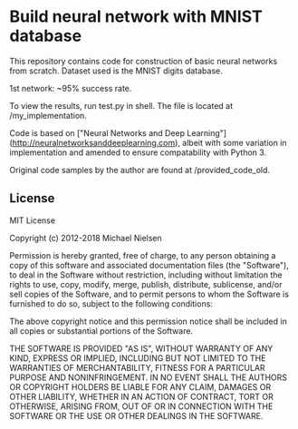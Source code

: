 # Build neural network with MNIST database
This repository contains code for construction of basic neural networks from scratch. Dataset used is the MNIST digits database.

1st network: ~95% success rate.

To view the results, run test.py in shell. The file is located at /my_implementation.

Code is based on ["Neural Networks and Deep Learning"]
(http://neuralnetworksanddeeplearning.com), albeit with some variation in implementation and amended to ensure compatability with Python 3.

Original code samples by the author are found at /provided_code_old.


## License

MIT License

Copyright (c) 2012-2018 Michael Nielsen

Permission is hereby granted, free of charge, to any person obtaining
a copy of this software and associated documentation files (the
"Software"), to deal in the Software without restriction, including
without limitation the rights to use, copy, modify, merge, publish,
distribute, sublicense, and/or sell copies of the Software, and to
permit persons to whom the Software is furnished to do so, subject to
the following conditions:

The above copyright notice and this permission notice shall be
included in all copies or substantial portions of the Software.

THE SOFTWARE IS PROVIDED "AS IS", WITHOUT WARRANTY OF ANY KIND,
EXPRESS OR IMPLIED, INCLUDING BUT NOT LIMITED TO THE WARRANTIES OF
MERCHANTABILITY, FITNESS FOR A PARTICULAR PURPOSE AND
NONINFRINGEMENT. IN NO EVENT SHALL THE AUTHORS OR COPYRIGHT HOLDERS BE
LIABLE FOR ANY CLAIM, DAMAGES OR OTHER LIABILITY, WHETHER IN AN ACTION
OF CONTRACT, TORT OR OTHERWISE, ARISING FROM, OUT OF OR IN CONNECTION
WITH THE SOFTWARE OR THE USE OR OTHER DEALINGS IN THE SOFTWARE.
